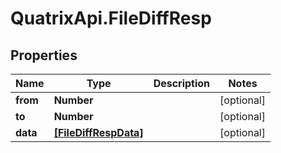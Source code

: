 # QuatrixApi.FileDiffResp

## Properties
Name | Type | Description | Notes
------------ | ------------- | ------------- | -------------
**from** | **Number** |  | [optional] 
**to** | **Number** |  | [optional] 
**data** | [**[FileDiffRespData]**](FileDiffRespData.md) |  | [optional] 


